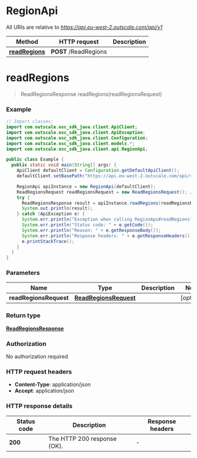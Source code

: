 # RegionApi

All URIs are relative to *https://api.eu-west-2.outscale.com/api/v1*

| Method | HTTP request | Description |
|------------- | ------------- | -------------|
| [**readRegions**](RegionApi.md#readRegions) | **POST** /ReadRegions |  |


<a name="readRegions"></a>
# **readRegions**
> ReadRegionsResponse readRegions(readRegionsRequest)



### Example
```java
// Import classes:
import com.outscale.osc_sdk_java.client.ApiClient;
import com.outscale.osc_sdk_java.client.ApiException;
import com.outscale.osc_sdk_java.client.Configuration;
import com.outscale.osc_sdk_java.client.models.*;
import com.outscale.osc_sdk_java.client.api.RegionApi;

public class Example {
  public static void main(String[] args) {
    ApiClient defaultClient = Configuration.getDefaultApiClient();
    defaultClient.setBasePath("https://api.eu-west-2.outscale.com/api/v1");

    RegionApi apiInstance = new RegionApi(defaultClient);
    ReadRegionsRequest readRegionsRequest = new ReadRegionsRequest(); // ReadRegionsRequest | 
    try {
      ReadRegionsResponse result = apiInstance.readRegions(readRegionsRequest);
      System.out.println(result);
    } catch (ApiException e) {
      System.err.println("Exception when calling RegionApi#readRegions");
      System.err.println("Status code: " + e.getCode());
      System.err.println("Reason: " + e.getResponseBody());
      System.err.println("Response headers: " + e.getResponseHeaders());
      e.printStackTrace();
    }
  }
}
```

### Parameters

| Name | Type | Description  | Notes |
|------------- | ------------- | ------------- | -------------|
| **readRegionsRequest** | [**ReadRegionsRequest**](ReadRegionsRequest.md)|  | [optional] |

### Return type

[**ReadRegionsResponse**](ReadRegionsResponse.md)

### Authorization

No authorization required

### HTTP request headers

 - **Content-Type**: application/json
 - **Accept**: application/json

### HTTP response details
| Status code | Description | Response headers |
|-------------|-------------|------------------|
| **200** | The HTTP 200 response (OK). |  -  |

